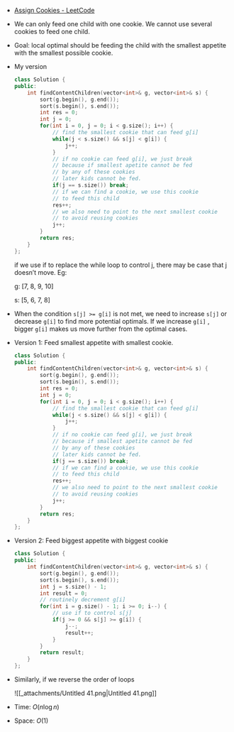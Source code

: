 - [Assign Cookies - LeetCode](https://leetcode.com/problems/assign-cookies/description/)
- We can only feed one child with one cookie. We cannot use several cookies to feed one child.
- Goal: local optimal should be feeding the child with the smallest appetite with the smallest possible cookie.
- My version
    
    ```C++
    class Solution {
    public:
        int findContentChildren(vector<int>& g, vector<int>& s) {
            sort(g.begin(), g.end());
            sort(s.begin(), s.end());
            int res = 0;
            int j = 0;
            for(int i = 0, j = 0; i < g.size(); i++) {
                // find the smallest cookie that can feed g[i]
                while(j < s.size() && s[j] < g[i]) {
                    j++;
                }
                // if no cookie can feed g[i], we just break
                // because if smallest apetite cannot be fed
                // by any of these cookies
                // later kids cannot be fed. 
                if(j == s.size()) break;
                // if we can find a cookie, we use this cookie 
                // to feed this child
                res++;
                // we also need to point to the next smallest cookie
                // to avoid reusing cookies
                j++;
            }
            return res;
        }
    };
    ```
    
    if we use if to replace the while loop to control j, there may be case that j doesn’t move. Eg:
    
    g: [7, 8, 9, 10]
    
    s: [5, 6, 7, 8]
    
- When the condition `s[j] >= g[i]` is not met, we need to increase `s[j]` or decrease `g[i]` to find more potential optimals. If we increase `g[i]` , bigger `g[i]` makes us move further from the optimal cases.
- Version 1: Feed smallest appetite with smallest cookie. 
    
    ```C++
    class Solution {
    public:
        int findContentChildren(vector<int>& g, vector<int>& s) {
            sort(g.begin(), g.end());
            sort(s.begin(), s.end());
            int res = 0;
            int j = 0;
            for(int i = 0, j = 0; i < g.size(); i++) {
                // find the smallest cookie that can feed g[i]
                while(j < s.size() && s[j] < g[i]) {
                    j++;
                }
                // if no cookie can feed g[i], we just break
                // because if smallest apetite cannot be fed
                // by any of these cookies
                // later kids cannot be fed. 
                if(j == s.size()) break;
                // if we can find a cookie, we use this cookie 
                // to feed this child
                res++;
                // we also need to point to the next smallest cookie
                // to avoid reusing cookies
                j++;
            }
            return res;
        }
    };
    ```
    
- Version 2: Feed biggest appetite with biggest cookie
    
    ```C++
    class Solution {
    public:
        int findContentChildren(vector<int>& g, vector<int>& s) {
            sort(g.begin(), g.end());
            sort(s.begin(), s.end());
            int j = s.size() - 1;
            int result = 0;
            // routinely decrement g[i]
            for(int i = g.size() - 1; i >= 0; i--) {
                // use if to control s[j]
                if(j >= 0 && s[j] >= g[i]) {
                    j--;
                    result++;
                }
            }
            return result;
        }
    };
    ```
    
- Similarly, if we reverse the order of loops
    
    ![[_attachments/Untitled 41.png|Untitled 41.png]]
    
- Time: $O(n\log n)$﻿
- Space: $O(1)$